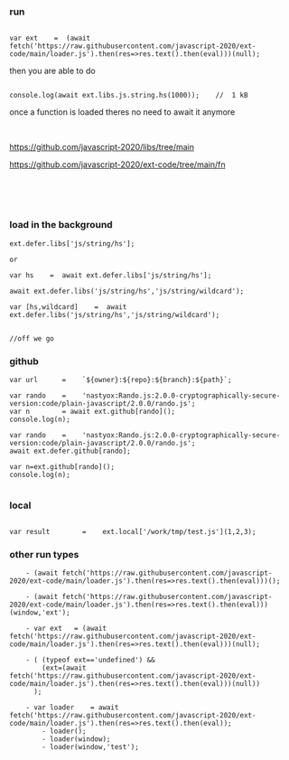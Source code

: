 ### run 

```

var ext    =  (await fetch('https://raw.githubusercontent.com/javascript-2020/ext-code/main/loader.js').then(res=>res.text().then(eval)))(null);

```

then you are able to do

```

console.log(await ext.libs.js.string.hs(1000));    //  1 kB

```

once a function is loaded theres no need to await it anymore

<br>

https://github.com/javascript-2020/libs/tree/main

https://github.com/javascript-2020/ext-code/tree/main/fn



<br>
<br>
<br>


### load in the background

```
ext.defer.libs['js/string/hs'];

or

var hs    =  await ext.defer.libs['js/string/hs'];
```

```
await ext.defer.libs('js/string/hs','js/string/wildcard');

var [hs,wildcard]    =  await ext.defer.libs('js/string/hs','js/string/wildcard');


//off we go

```

### github

```
var url      =    `${owner}:${repo}:${branch}:${path}`;

var rando    =    'nastyox:Rando.js:2.0.0-cryptographically-secure-version:code/plain-javascript/2.0.0/rando.js';
var n        = await ext.github[rando]();
console.log(n);
```

```
var rando    =    'nastyox:Rando.js:2.0.0-cryptographically-secure-version:code/plain-javascript/2.0.0/rando.js';
await ext.defer.github[rando];

var n=ext.github[rando]();
console.log(n);


```

### local

```

var result        =    ext.local['/work/tmp/test.js'](1,2,3);

```



### other run types

```
    - (await fetch('https://raw.githubusercontent.com/javascript-2020/ext-code/main/loader.js').then(res=>res.text().then(eval)))();
    
    - (await fetch('https://raw.githubusercontent.com/javascript-2020/ext-code/main/loader.js').then(res=>res.text().then(eval)))(window,'ext');
    
    - var ext   = (await fetch('https://raw.githubusercontent.com/javascript-2020/ext-code/main/loader.js').then(res=>res.text().then(eval)))(null);
    
    - ( (typeof ext=='undefined') &&
        (ext=(await fetch('https://raw.githubusercontent.com/javascript-2020/ext-code/main/loader.js').then(res=>res.text().then(eval)))(null))
      );
      
    - var loader    = await fetch('https://raw.githubusercontent.com/javascript-2020/ext-code/main/loader.js').then(res=>res.text().then(eval));
        - loader();
        - loader(window);
        - loader(window,'test');

```





